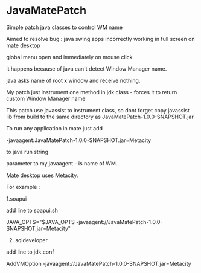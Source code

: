 JavaMatePatch
=============

Simple patch java classes to control WM name


Aimed to resolve bug : java swing apps incorrectly working in full screen on mate desktop

global menu open and immediately on mouse click

it happens because of java can't detect Window Manager name.

java asks name of root x window and receive nothing.

My patch just instrument one method in jdk class - forces it to return custom Window Manager name

This patch use javassist to instrument class, so dont forget copy javassist lib from 
build to the same directory as JavaMatePatch-1.0.0-SNAPSHOT.jar

To run any application in mate just add

-javaagent:JavaMatePatch-1.0.0-SNAPSHOT.jar=Metacity

to java run string

parameter to my javaagent - is name of WM. 

Mate desktop uses Metacity.

For example :

1.soapui

add line to soapui.sh

JAVA_OPTS="$JAVA_OPTS -javaagent:/<path>/JavaMatePatch-1.0.0-SNAPSHOT.jar=Metacity"

2. sqldeveloper

add line to jdk.conf

AddVMOption -javaagent:/<path>/JavaMatePatch-1.0.0-SNAPSHOT.jar=Metacity

